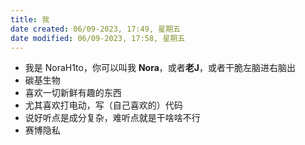 ```yaml
---
title: 我
date created: 06/09-2023, 17:49, 星期五
date modified: 06/09-2023, 17:58, 星期五
---
```

- 我是 NoraH1to，你可以叫我 **Nora**，或者**老J**，或者干脆左脑进右脑出
- 碳基生物
- 喜欢一切新鲜有趣的东西
- 尤其喜欢打电动，写（自己喜欢的）代码
- 说好听点是成分复杂，难听点就是干啥啥不行
- 赛博隐私

